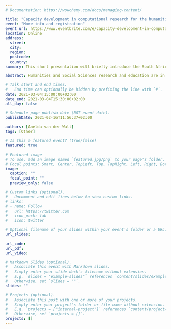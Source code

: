 ```yaml
---
# Documentation: https://wowchemy.com/docs/managing-content/

title: "Capacity development in computational research for the humanities and social sciences"
event: "More info and registration"
event_url: https://www.eventbrite.com/e/capacity-development-in-computational-research-for-the-humanities-social-tickets-142675150215
location: Online
address:
  street:
  city:
  region:
  postcode:
  country:
summary: This short presentation will briefly introduce the South African Centre for Digital Language Resources and the ESCALATOR programme with specific focus on plans for developing contextualised training materials and a mentorship programme. 

abstract: Humanities and Social Sciences research and education are in dire need of strong coordinated interventions to enable the pervasive adoption of digital research methodologies and practices. Over the past few years several capacity development initiatives were implemented within various institutions and communities, but South Africa still lacks a national, integrated active community of practice in this space.In order to ensure large-scale adoption of digital research methodologies and practices within Social Sciences and Humanities, the South African Centre forDigital Language Resources (SADiLaR) established the ESCALATOR programme. ESCALATOR will consist of a national digital champions programme in combination with an orchestrated capacity development and awareness raising initiative.

# Talk start and end times.
#   End time can optionally be hidden by prefixing the line with `#`.
date: 2021-03-04T15:00:00+02:00
date_end: 2021-03-04T15:30:00+02:00
all_day: false

# Schedule page publish date (NOT event date).
publishDate: 2021-02-16T11:56:37+02:00

authors: [Anelda van der Walt]
tags: [Other]

# Is this a featured event? (true/false)
featured: true

# Featured image
# To use, add an image named `featured.jpg/png` to your page's folder. 
# Focal points: Smart, Center, TopLeft, Top, TopRight, Left, Right, BottomLeft, Bottom, BottomRight.
image:
  caption: ""
  focal_point: ""
  preview_only: false

# Custom links (optional).
#   Uncomment and edit lines below to show custom links.
# links:
# - name: Follow
#   url: https://twitter.com
#   icon_pack: fab
#   icon: twitter

# Optional filename of your slides within your event's folder or a URL.
url_slides:

url_code:
url_pdf:
url_video:

# Markdown Slides (optional).
#   Associate this event with Markdown slides.
#   Simply enter your slide deck's filename without extension.
#   E.g. `slides = "example-slides"` references `content/slides/example-slides.md`.
#   Otherwise, set `slides = ""`.
slides: ""

# Projects (optional).
#   Associate this post with one or more of your projects.
#   Simply enter your project's folder or file name without extension.
#   E.g. `projects = ["internal-project"]` references `content/project/deep-learning/index.md`.
#   Otherwise, set `projects = []`.
projects: []
---
```

